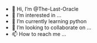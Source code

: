 - 👋 Hi, I’m @The-Last-Oracle
- 👀 I’m interested in ...
- 🌱 I’m currently learning python
- 💞️ I’m looking to collaborate on ...
- 📫 How to reach me ...

<!---
The-Last-Oracle/The-Last-Oracle is a ✨ special ✨ repository because its `README.md` (this file) appears on your GitHub profile.
You can click the Preview link to take a look at your changes.
--->
